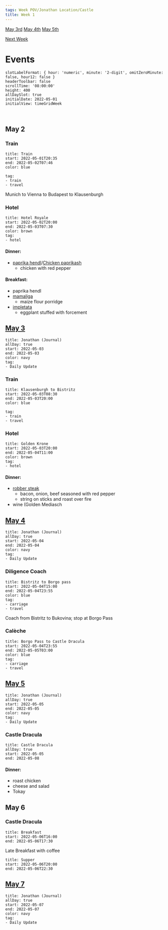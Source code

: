 ```yaml
---
tags: Week POV/Jonathan Location/Castle
title: Week 1
---
```

[May 3rd](https://draculadaily.substack.com/p/dracula-may-3-590?s=r)
[May 4th](https://draculadaily.substack.com/p/dracula-may-4-9fd?s=r)
[May 5th](https://draculadaily.substack.com/p/dracula-may-5-08e?s=r)

[Next Week](2022-W20.md)
# Events

```itinerary
slotLabelFormat: { hour: 'numeric', minute: '2-digit', omitZeroMinute: false, hour12: false }
headerToolbar: false
scrollTime: '08:00:00'
height: 400
allDaySlot: true
initialDate: 2022-05-01
initialView: timeGridWeek
```

<br/>

## May 2

### Train

```itinerary-event
title: Train
start: 2022-05-01T20:35
end: 2022-05-02T07:46
color: blue

tag:
- train
- travel
```

Munich to Vienna to Budapest to Klausenburgh

### Hotel

```itinerary-event
title: Hotel Royale
start: 2022-05-02T20:00
end: 2022-05-03T07:30
color: brown
tag:
- hotel
```

#### Dinner:

- [paprika hendl](https://noseychef.com/2019/11/01/paprikas-csirke/)/[Chicken paprikash](https://en.wikipedia.org/wiki/Chicken_paprikash)
	- chicken with red pepper

#### Breakfast:

- paprika hendl
- [mamaliga](https://icey-queeny.tumblr.com/post/683608621896073216/paprika-roast-chicken-over-mamaliga)
	- maize flour porridge
- [impletata](https://icey-queeny.tumblr.com/post/683608968352923648/impletata-eggplant-stuffed-with-forcemeat)
	- eggplant stuffed with forcement

## [May 3](2022-05-03.md)
```itinerary-event
title: Jonathan (Journal)
allDay: true
start: 2022-05-03
end: 2022-05-03
color: navy
tag:
- Daily Update
```

### Train

```itinerary-event
title: Klausenburgh to Bistritz
start: 2022-05-03T08:30
end: 2022-05-03T20:00
color: blue

tag:
- train
- travel
```

### Hotel

```itinerary-event
title: Golden Krone
start: 2022-05-03T20:00
end: 2022-05-04T11:00
color: brown
tag:
- hotel
```

#### Dinner:

- [robber steak](https://icey-queeny.tumblr.com/post/683608244442333184/robber-steak-recipe)
	- bacon, onion, beef seasoned with red pepper
	- string on sticks and roast over fire
- wine (Golden Mediasch

## [May 4](2022-05-04.md)
```itinerary-event
title: Jonathan (Journal)
allDay: true
start: 2022-05-04
end: 2022-05-04
color: navy
tag:
- Daily Update
```

### Diligence Coach

```itinerary-event
title: Bistritz to Borgo pass
start: 2022-05-04T15:00
end: 2022-05-04T23:55
color: blue
tag:
- carriage
- travel
```

Coach from Bistritz to Bukovina; stop at Borgo Pass

### Calèche

```itinerary-event
title: Borgo Pass to Castle Dracula
start: 2022-05-04T23:55
end: 2022-05-05T03:00
color: blue
tag:
- carriage
- travel
```

## [May 5](2022-05-05.md)
```itinerary-event
title: Jonathan (Journal)
allDay: true
start: 2022-05-05
end: 2022-05-05
color: navy
tag:
- Daily Update
```

### Castle Dracula

```itinerary-event
title: Castle Dracula
allDay: true
start: 2022-05-05
end: 2022-05-08

```

#### Dinner:

- roast chicken
- cheese and salad
- Tokay

## May 6
### Castle Dracula
```itinerary-event
title: Breakfast
start: 2022-05-06T16:00
end: 2022-05-06T17:30
```

Late Breakfast with coffee
```itinerary-event
title: Supper
start: 2022-05-06T20:00
end: 2022-05-06T22:30
```

## [May 7](2022-05-07.md)
```itinerary-event
title: Jonathan (Journal)
allDay: true
start: 2022-05-07
end: 2022-05-07
color: navy
tag:
- Daily Update
```

